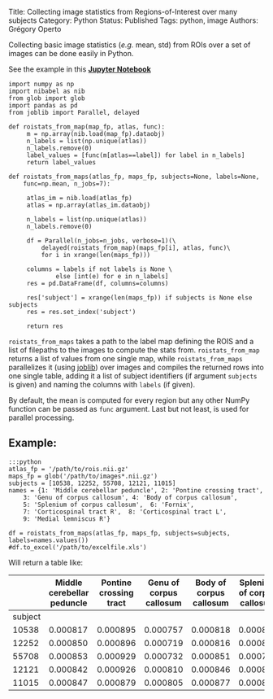 Title: Collecting image statistics from Regions-of-Interest over many subjects
Category: Python
Status: Published
Tags: python, image
Authors: Grégory Operto

Collecting basic image statistics (_e.g._ mean, std) from ROIs over a set of images can be done easily in Python.

<!-- PELICAN_END_SUMMARY -->



See the example in this [**Jupyter Notebook**](https://github.com/xgrg/alfa/blob/master/notebooks/Collecting%20image%20statistics%20from%20Regions-of-Interest%20over%20many%20subjects.ipynb)

	import numpy as np
	import nibabel as nib
	from glob import glob
	import pandas as pd
	from joblib import Parallel, delayed

	def roistats_from_map(map_fp, atlas, func):
	     m = np.array(nib.load(map_fp).dataobj)
	     n_labels = list(np.unique(atlas))
	     n_labels.remove(0)
	     label_values = [func(m[atlas==label]) for label in n_labels]
	     return label_values

	def roistats_from_maps(atlas_fp, maps_fp, subjects=None, labels=None,
		func=np.mean, n_jobs=7):

	     atlas_im = nib.load(atlas_fp)
	     atlas = np.array(atlas_im.dataobj)

	     n_labels = list(np.unique(atlas))
	     n_labels.remove(0)

	     df = Parallel(n_jobs=n_jobs, verbose=1)(\
	         delayed(roistats_from_map)(maps_fp[i], atlas, func)\
	         for i in xrange(len(maps_fp)))

	     columns = labels if not labels is None \
	             else [int(e) for e in n_labels]
	     res = pd.DataFrame(df, columns=columns)

	     res['subject'] = xrange(len(maps_fp)) if subjects is None else subjects
	     res = res.set_index('subject')

	     return res

`roistats_from_maps` takes a path to the label map defining the ROIS and a
list of filepaths to the images to compute the stats from. `roistats_from_map` returns
a list of values from one single map, while `roistats_from_maps` parallelizes it
(using [joblib](https://pythonhosted.org/joblib/)) over images and compiles the
returned rows into one single table, adding it a list of subject identifiers
(if argument `subjects` is given) and naming the columns with `labels` (if given).

By default, the mean is computed for every region but any other NumPy function
can be passed as `func` argument. Last but not least, is used for parallel processing.

Example:
----------

	:::python
	atlas_fp = '/path/to/rois.nii.gz'
	maps_fp = glob('/path/to/images*.nii.gz')
	subjects = [10538, 12252, 55708, 12121, 11015]
	names = {1: 'Middle cerebellar peduncle', 2: 'Pontine crossing tract',
	  	3: 'Genu of corpus callosum', 4: 'Body of corpus callosum',
		5: 'Splenium of corpus callosum',  6: 'Fornix',
		7: 'Corticospinal tract R',  8: 'Corticospinal tract L',
		9: 'Medial lemniscus R'}

	df = roistats_from_maps(atlas_fp, maps_fp, subjects=subjects, labels=names.values())
	#df.to_excel('/path/to/excelfile.xls')


Will return a table like:

|         | Middle cerebellar peduncle | Pontine crossing tract | Genu of corpus callosum | Body of corpus callosum | Splenium of corpus callosum | Fornix   | Corticospinal tract R | Corticospinal tract L | Medial lemniscus R |
|---------|----------------------------|------------------------|-------------------------|-------------------------|-----------------------------|----------|-----------------------|-----------------------|--------------------|
| subject |                            |                        |                         |                         |                             |          |                       |                       |                    |
| 10538   | 0.000817                   | 0.000895               | 0.000757                | 0.000818                | 0.000833                    | 0.000849 | 0.000819              | 0.000834              | 0.000716           |
| 12252   | 0.000850                   | 0.000896               | 0.000719                | 0.000816                | 0.000817                    | 0.000850 | 0.000843              | 0.000834              | 0.000743           |
| 55708   | 0.000853                   | 0.000929               | 0.000732                | 0.000851                | 0.000795                    | 0.000922 | 0.000839              | 0.000872              | 0.000786           |
| 12121   | 0.000842                   | 0.000926               | 0.000810                | 0.000846                | 0.000826                    | 0.000868 | 0.000810              | 0.000822              | 0.000723           |
| 11015   | 0.000847                   | 0.000879               | 0.000805                | 0.000877                | 0.000856                    | 0.000839 | 0.000814              | 0.000792              | 0.000831           |


